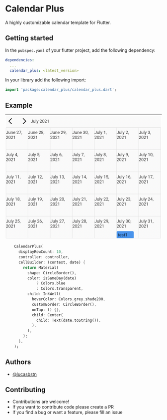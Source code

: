 # Calendar Plus

A highly customizable calendar template for Flutter.

## Getting started

In the `pubspec.yaml` of your flutter project, add the following dependency:

```yaml
dependencies:
  ...
  calendar_plus: <latest_version>
```

In your library add the following import:

```dart
import 'package:calendar_plus/calendar_plus.dart';
```

## Example

![Screenshot_Example](screenshots/example.png)

```dart
    CalendarPlus(
      displayRowCount: 10,
      controller: controller,
      cellBuilder: (context, date) {
        return Material(
          shape: CircleBorder(),
          color: isSameDay(date)
              ? Colors.blue
              : Colors.transparent,
          child: InkWell(
            hoverColor: Colors.grey.shade200,
            customBorder: CircleBorder(),
            onTap: () {},
            child: Center(
              child: Text(date.toString()),
            ),
          ),
        );
      },
    );
```

## Authors

- [@lucasbstn](https://www.github.com/lucasbstn)

## Contributing

- Contributions are welcome!
- If you want to contribute code please create a PR
- If you find a bug or want a feature, please fill an issue
